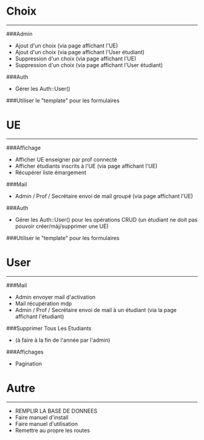 # Choix
---
###Admin
* Ajout d'un choix (via page affichant l'UE)
* Ajout d'un choix (via page affichant l'User étudiant)
* Suppression d'un choix (via page affichant l'UE)
* Suppression d'un choix (via page affichant l'User étudiant)

###Auth
* Gérer les Auth::User()

###Utiliser le "template" pour les formulaires

# UE
---
###Affichage
* Afficher UE enseigner par prof connecté
* Afficher étudiants inscrits à l'UE (via page affichant l'UE)
* Récupérer liste émargement

###Mail
* Admin / Prof / Secrétaire envoi de mail groupé (via page affichant l'UE)

###Auth
* Gérer les Auth::User()  pour les opérations CRUD (un étudiant ne doit pas pouvoir créer/màj/supprimer une UE)

###Utiliser le "template" pour les formulaires

# User
---
###Mail
* Admin  envoyer mail d'activation
* Mail récupération mdp
* Admin / Prof / Secrétaire envoi de mail à un étudiant (via la page affichant l'étudiant)

###Supprimer Tous Les Etudiants
* (à faire à la fin de l'année par l'admin)

###Affichages
* Pagination

# Autre
---
* REMPLIR LA BASE DE DONNEES
* Faire manuel d'install
* Faire manuel d'utilisation
* Remettre au propre les routes